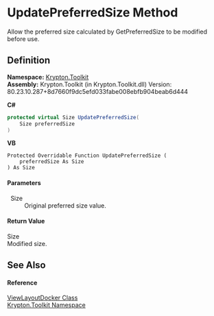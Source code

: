 # UpdatePreferredSize Method


Allow the preferred size calculated by GetPreferredSize to be modified before use.



## Definition
**Namespace:** <a href="79d2eac2-21f4-54ff-7552-b20c33c30600.md">Krypton.Toolkit</a>  
**Assembly:** Krypton.Toolkit (in Krypton.Toolkit.dll) Version: 80.23.10.287+8d7660f9dc5efd033fabe008ebfb904beab6d444

**C#**
``` C#
protected virtual Size UpdatePreferredSize(
	Size preferredSize
)
```
**VB**
``` VB
Protected Overridable Function UpdatePreferredSize ( 
	preferredSize As Size
) As Size
```



#### Parameters
<dl><dt>  Size</dt><dd>Original preferred size value.</dd></dl>

#### Return Value
Size  
Modified size.

## See Also


#### Reference
<a href="d692b067-ecab-d4d3-b3c3-38897bc1b2c2.md">ViewLayoutDocker Class</a>  
<a href="79d2eac2-21f4-54ff-7552-b20c33c30600.md">Krypton.Toolkit Namespace</a>  
